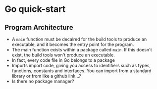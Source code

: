 # Go quick-start
## Program Architecture
- A `main` function must be decalred for the build tools to produce an executable, and it becomes the entry point for the program.
- The main function exists within a package called `main`. If this doesn't exist, the build tools won't produce an executable.
- In fact, every code file in Go belongs to a package
- Imports import code, giving you access to identifiers such as types, functions, constants and interfaces. You can import from a standard library or from like a github link...?
- Is there no package manager?
